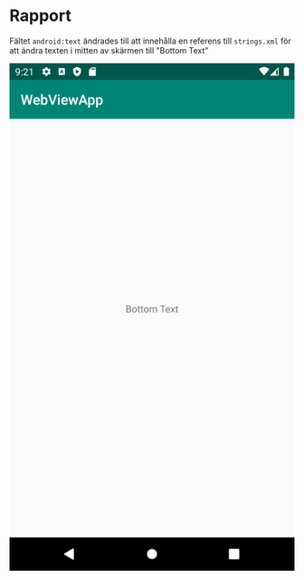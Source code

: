 
# Rapport

Fältet `android:text` ändrades till att innehålla en referens till `strings.xml` för att ändra texten i mitten av skärmen till "Bottom Text"

![](screenshot.png)